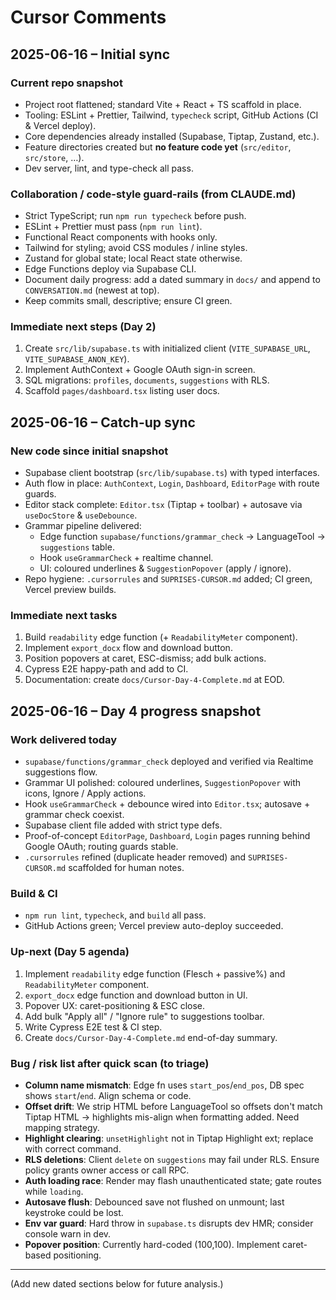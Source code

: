 # Cursor Comments

## 2025-06-16 – Initial sync

### Current repo snapshot
- Project root flattened; standard Vite + React + TS scaffold in place.
- Tooling: ESLint + Prettier, Tailwind, `typecheck` script, GitHub Actions (CI & Vercel deploy).
- Core dependencies already installed (Supabase, Tiptap, Zustand, etc.).
- Feature directories created but **no feature code yet** (`src/editor`, `src/store`, …).
- Dev server, lint, and type-check all pass.

### Collaboration / code-style guard-rails (from CLAUDE.md)
- Strict TypeScript; run `npm run typecheck` before push.
- ESLint + Prettier must pass (`npm run lint`).
- Functional React components with hooks only.
- Tailwind for styling; avoid CSS modules / inline styles.
- Zustand for global state; local React state otherwise.
- Edge Functions deploy via Supabase CLI.
- Document daily progress: add a dated summary in `docs/` and append to `CONVERSATION.md` (newest at top).
- Keep commits small, descriptive; ensure CI green.

### Immediate next steps (Day 2)
1. Create `src/lib/supabase.ts` with initialized client (`VITE_SUPABASE_URL`, `VITE_SUPABASE_ANON_KEY`).
2. Implement AuthContext + Google OAuth sign-in screen.
3. SQL migrations: `profiles`, `documents`, `suggestions` with RLS.
4. Scaffold `pages/dashboard.tsx` listing user docs.

## 2025-06-16 – Catch-up sync

### New code since initial snapshot
- Supabase client bootstrap (`src/lib/supabase.ts`) with typed interfaces.
- Auth flow in place: `AuthContext`, `Login`, `Dashboard`, `EditorPage` with route guards.
- Editor stack complete: `Editor.tsx` (Tiptap + toolbar) + autosave via `useDocStore` & `useDebounce`.
- Grammar pipeline delivered:
  - Edge function `supabase/functions/grammar_check` → LanguageTool → `suggestions` table.
  - Hook `useGrammarCheck` + realtime channel.
  - UI: coloured underlines & `SuggestionPopover` (apply / ignore).
- Repo hygiene: `.cursorrules` and `SUPRISES-CURSOR.md` added; CI green, Vercel preview builds.

### Immediate next tasks
1. Build `readability` edge function (+ `ReadabilityMeter` component).
2. Implement `export_docx` flow and download button.
3. Position popovers at caret, ESC-dismiss; add bulk actions.
4. Cypress E2E happy-path and add to CI.
5. Documentation: create `docs/Cursor-Day-4-Complete.md` at EOD.

## 2025-06-16 – Day 4 progress snapshot

### Work delivered today
- `supabase/functions/grammar_check` deployed and verified via Realtime suggestions flow.
- Grammar UI polished: coloured underlines, `SuggestionPopover` with icons, Ignore / Apply actions.
- Hook `useGrammarCheck` + debounce wired into `Editor.tsx`; autosave + grammar check coexist.
- Supabase client file added with strict type defs.
- Proof-of-concept `EditorPage`, `Dashboard`, `Login` pages running behind Google OAuth; routing guards stable.
- `.cursorrules` refined (duplicate header removed) and `SUPRISES-CURSOR.md` scaffolded for human notes.

### Build & CI
- `npm run lint`, `typecheck`, and `build` all pass.
- GitHub Actions green; Vercel preview auto-deploy succeeded.

### Up-next (Day 5 agenda)
1. Implement `readability` edge function (Flesch + passive%) and `ReadabilityMeter` component.
2. `export_docx` edge function and download button in UI.
3. Popover UX: caret-positioning & ESC close.
4. Add bulk "Apply all" / "Ignore rule" to suggestions toolbar.
5. Write Cypress E2E test & CI step.
6. Create `docs/Cursor-Day-4-Complete.md` end-of-day summary.

### Bug / risk list after quick scan (to triage)
- **Column name mismatch**: Edge fn uses `start_pos`/`end_pos`, DB spec shows `start`/`end`. Align schema or code.
- **Offset drift**: We strip HTML before LanguageTool so offsets don't match Tiptap HTML → highlights mis-align when formatting added. Need mapping strategy.
- **Highlight clearing**: `unsetHighlight` not in Tiptap Highlight ext; replace with correct command.
- **RLS deletions**: Client `delete` on `suggestions` may fail under RLS. Ensure policy grants owner access or call RPC.
- **Auth loading race**: Render may flash unauthenticated state; gate routes while `loading`.
- **Autosave flush**: Debounced save not flushed on unmount; last keystroke could be lost.
- **Env var guard**: Hard throw in `supabase.ts` disrupts dev HMR; consider console warn in dev.
- **Popover position**: Currently hard-coded (100,100). Implement caret-based positioning.

---
(Add new dated sections below for future analysis.) 